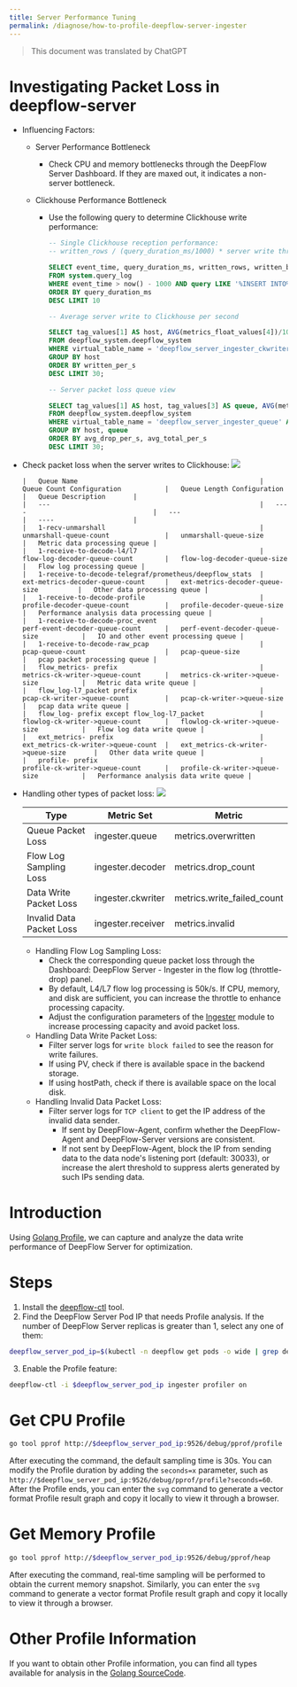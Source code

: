 ```yaml
---
title: Server Performance Tuning
permalink: /diagnose/how-to-profile-deepflow-server-ingester
---
```


> This document was translated by ChatGPT

# Investigating Packet Loss in deepflow-server

- Influencing Factors:

  - Server Performance Bottleneck
    - Check CPU and memory bottlenecks through the DeepFlow Server Dashboard. If they are maxed out, it indicates a non-server bottleneck.
  - Clickhouse Performance Bottleneck

    - Use the following query to determine Clickhouse write performance:

      ```SQL
      -- Single Clickhouse reception performance:
      -- written_rows / (query_duration_ms/1000) * server write thread count (ingester.flow-ck-writer.queue_count)

      SELECT event_time, query_duration_ms, written_rows, written_bytes, query
      FROM system.query_log
      WHERE event_time > now() - 1000 AND query LIKE '%INSERT INTO%'
      ORDER BY query_duration_ms
      DESC LIMIT 10
      ```

      ```SQL
      -- Average server write to Clickhouse per second

      SELECT tag_values[1] AS host, AVG(metrics_float_values[4])/10 AS written_per_s, AVG(metrics_float_values[3])/10 AS drop_per_s
      FROM deepflow_system.deepflow_system
      WHERE virtual_table_name = 'deepflow_server_ingester_ckwriter'
      GROUP BY host
      ORDER BY written_per_s
      DESC LIMIT 30;
      ```

      ```SQL
      -- Server packet loss queue view

      SELECT tag_values[1] AS host, tag_values[3] AS queue, AVG(metrics_float_values[1])/10 AS avg_total_per_s, AVG(metrics_float_values[2])/10 AS avg_handled_per_s, AVG(metrics_float_values[3])/10 AS avg_drop_per_s
      FROM deepflow_system.deepflow_system
      WHERE virtual_table_name = 'deepflow_server_ingester_queue' AND time > now() - 900
      GROUP BY host, queue
      ORDER BY avg_drop_per_s, avg_total_per_s
      DESC LIMIT 30;
      ```

- Check packet loss when the server writes to Clickhouse:
  <img src="./imgs/server_drop.png">

      |   Queue Name                                              |   Queue Count Configuration           |   Queue Length Configuration              |   Queue Description       |
      |   ---                                                     |   ----                                |   ---                                     |   ----                    |
      |   1-recv-unmarshall                                       |   unmarshall-queue-count              |   unmarshall-queue-size                   |   Metric data processing queue |
      |   1-receive-to-decode-l4/l7                               |   flow-log-decoder-queue-count        |   flow-log-decoder-queue-size             |   Flow log processing queue |
      |   1-receive-to-decode-telegraf/prometheus/deepflow_stats  |   ext-metrics-decoder-queue-count     |   ext-metrics-decoder-queue-size          |   Other data processing queue |
      |   1-receive-to-decode-profile                             |   profile-decoder-queue-count         |   profile-decoder-queue-size              |   Performance analysis data processing queue |
      |   1-receive-to-decode-proc_event                          |   perf-event-decoder-queue-count      |   perf-event-decoder-queue-size           |   IO and other event processing queue |
      |   1-receive-to-decode-raw_pcap                            |   pcap-queue-count                    |   pcap-queue-size                         |   pcap packet processing queue |
      |   flow_metrics- prefix                                    |   metrics-ck-writer->queue-count      |   metrics-ck-writer->queue-size           |   Metric data write queue |
      |   flow_log-l7_packet prefix                               |   pcap-ck-writer->queue-count         |   pcap-ck-writer->queue-size              |   pcap data write queue |
      |   flow_log- prefix except flow_log-l7_packet              |   flowlog-ck-writer->queue-count      |   flowlog-ck-writer->queue-size           |   Flow log data write queue |
      |   ext_metrics- prefix                                     |   ext_metrics-ck-writer->queue-count  |   ext_metrics-ck-writer->queue-size       |   Other data write queue |
      |   profile- prefix                                         |   profile-ck-writer->queue-count      |   profile-ck-writer->queue-size           |   Performance analysis data write queue |

- Handling other types of packet loss:
  <img src="./imgs/other_drop.png">

  | Type                | Metric Set         | Metric                       |
  | ------------------- | ------------------ | ---------------------------- |
  | Queue Packet Loss   | ingester.queue     | metrics.overwritten          |
  | Flow Log Sampling Loss | ingester.decoder | metrics.drop_count           |
  | Data Write Packet Loss | ingester.ckwriter | metrics.write_failed_count   |
  | Invalid Data Packet Loss | ingester.receiver | metrics.invalid             |

  - Handling Flow Log Sampling Loss:
    - Check the corresponding queue packet loss through the Dashboard: DeepFlow Server - Ingester in the flow log (throttle-drop) panel.
    - By default, L4/L7 flow log processing is 50k/s. If CPU, memory, and disk are sufficient, you can increase the throttle to enhance processing capacity.
    - Adjust the configuration parameters of the [Ingester](https://github.com/deepflowio/deepflow/blob/main/server/server.yaml#L347) module to increase processing capacity and avoid packet loss.
  - Handling Data Write Packet Loss:
    - Filter server logs for `write block failed` to see the reason for write failures.
    - If using PV, check if there is available space in the backend storage.
    - If using hostPath, check if there is available space on the local disk.
  - Handling Invalid Data Packet Loss:
    - Filter server logs for `TCP client` to get the IP address of the invalid data sender.
      - If sent by DeepFlow-Agent, confirm whether the DeepFlow-Agent and DeepFlow-Server versions are consistent.
      - If not sent by DeepFlow-Agent, block the IP from sending data to the data node's listening port (default: 30033), or increase the alert threshold to suppress alerts generated by such IPs sending data.

# Introduction

Using [Golang Profile](https://go.dev/blog/pprof), we can capture and analyze the data write performance of DeepFlow Server for optimization.

# Steps

1. Install the [deepflow-ctl](../ce-install/upgrade/#%E5%8D%87%E7%BA%A7-deepflow-cli) tool.
2. Find the DeepFlow Server Pod IP that needs Profile analysis. If the number of DeepFlow Server replicas is greater than 1, select any one of them:

```bash
deepflow_server_pod_ip=$(kubectl -n deepflow get pods -o wide | grep deepflow-server | awk '{print $6}')
```

3. Enable the Profile feature:

```bash
deepflow-ctl -i $deepflow_server_pod_ip ingester profiler on
```

# Get CPU Profile

```bash
go tool pprof http://$deepflow_server_pod_ip:9526/debug/pprof/profile
```

After executing the command, the default sampling time is 30s. You can modify the Profile duration by adding the `seconds=x` parameter, such as `http://$deepflow_server_pod_ip:9526/debug/pprof/profile?seconds=60`. After the Profile ends, you can enter the `svg` command to generate a vector format Profile result graph and copy it locally to view it through a browser.

# Get Memory Profile

```bash
go tool pprof http://$deepflow_server_pod_ip:9526/debug/pprof/heap
```

After executing the command, real-time sampling will be performed to obtain the current memory snapshot. Similarly, you can enter the `svg` command to generate a vector format Profile result graph and copy it locally to view it through a browser.

# Other Profile Information

If you want to obtain other Profile information, you can find all types available for analysis in the [Golang SourceCode](https://github.com/golang/go/blob/master/src/net/http/pprof/pprof.go#L350).